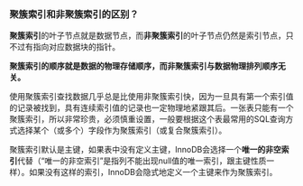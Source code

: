 ### 聚簇索引和非聚簇索引的区别？

**聚簇索引**的叶子节点就是数据节点，而**非聚簇索引**的叶子节点仍然是索引节点，只不过有指向对应数据块的指针。

**聚簇索引的顺序就是数据的物理存储顺序，而非聚簇索引与数据物理排列顺序无关。**

使用聚簇索引查找数据几乎总是比使用非聚簇索引快，因为一旦具有第一个索引值的记录被找到，具有连续索引值的记录也一定物理地紧跟其后。一张表只能有一个聚簇索引，所以非常珍贵，必须慎重设置，一般要根据这个表最常用的SQL查询方式选择某个（或多个）字段作为聚簇索引（或复合聚簇索引）。

聚簇索引默认是主键，如果表中没有定义主键，InnoDB会选择一个**唯一的非空索引**代替（“唯一的非空索引”是指列不能出现null值的唯一索引，跟主键性质一样）。如果没有这样的索引，InnoDB会隐式地定义一个主键来作为聚簇索引。
